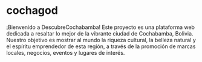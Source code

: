 # cochagod
¡Bienvenido a DescubreCochabamba! Este proyecto es una plataforma web dedicada a resaltar lo mejor de la vibrante ciudad de Cochabamba, Bolivia. Nuestro objetivo es mostrar al mundo la riqueza cultural, la belleza natural y el espíritu emprendedor de esta región, a través de la promoción de marcas locales, negocios, eventos y lugares de interés.
